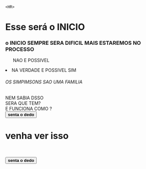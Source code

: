 <!DOCTYPE html>
<html lang="en">
<head>
    <meta charset="UTF-8">
    <meta name="viewport" content="width=device-width, initial-scale=1.0">
    <title>Primeiro site</title>
</head>
<header>
<img= src="imagem.png.jpg">
</header>
<body>
    <img= src="imagem.png.jpg">
    
    <HR>
  <h1> <B>Esse</B> será o <B>INICIO</B></h1> 
  <H3>o INICIO SEMPRE SERA DIFICIL MAIS ESTAREMOS NO PROCESSO </H3> 
  <UL>NAO E POSSIVEL</UL>
  <LI>NA VERDADE E POSSIVEL SIM </LI>
  <H6>OS SIMPIMSONS SAO UMA FAMILIA</H6>
  <H8>NEM SABIA DSSO</H8>
  <BR>
  <H9>SERA QUE TEM?</H9>
  <BR>
  <H10>E FUNCIONA COMO ?</H10>
  <br>
  <a href="https://www.youtube.com/watch?v=vulP51hw80E"> <button><b>senta o dedo</b></button> </a>
<h1>venha ver isso</h1>
<br>

<a href="https://www.youtube.com/watch?v=Tjn_uxhAw6o" ><button><b>senta o dedo<b></button></a>


</body>

</html>
